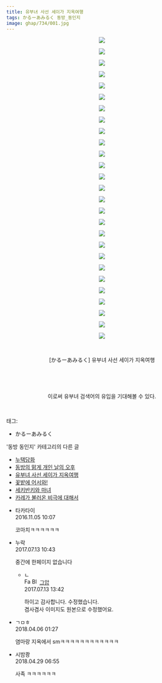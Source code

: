 ```yaml
---
title: 유부녀 사선 세이가 지옥여행
tags: かるーあみるく 동방_동인지
image: ghap/734/001.jpg
---
```

<div class="article">
<p style="text-align: center; clear: none; float: none;"><img src="{{ site.nasurl }}/ghap/734/001.jpg"/></p>
<p style="text-align: center; clear: none; float: none;"><img src="{{ site.nasurl }}/ghap/734/002.jpg"/></p>
<p style="text-align: center; clear: none; float: none;"><img src="{{ site.nasurl }}/ghap/734/003.jpg"/></p>
<p style="text-align: center; clear: none; float: none;"><img src="{{ site.nasurl }}/ghap/734/004.jpg"/></p>
<p style="text-align: center; clear: none; float: none;"><img src="{{ site.nasurl }}/ghap/734/005.jpg"/></p>
<p style="text-align: center; clear: none; float: none;"><img src="{{ site.nasurl }}/ghap/734/006.jpg"/></p>
<p style="text-align: center; clear: none; float: none;"><img src="{{ site.nasurl }}/ghap/734/007.jpg"/></p>
<p style="text-align: center; clear: none; float: none;"><img src="{{ site.nasurl }}/ghap/734/008.jpg"/></p>
<p style="text-align: center; clear: none; float: none;"><img src="{{ site.nasurl }}/ghap/734/009.jpg"/></p>
<p style="text-align: center; clear: none; float: none;"><img src="{{ site.nasurl }}/ghap/734/010.jpg"/></p>
<p style="text-align: center; clear: none; float: none;"><img src="{{ site.nasurl }}/ghap/734/011.jpg"/></p>
<p style="text-align: center; clear: none; float: none;"><img src="{{ site.nasurl }}/ghap/734/012.jpg"/></p>
<p style="text-align: center; clear: none; float: none;"><img src="{{ site.nasurl }}/ghap/734/013.jpg"/></p>
<p style="text-align: center; clear: none; float: none;"><img src="{{ site.nasurl }}/ghap/734/014.jpg"/></p>
<p style="text-align: center; clear: none; float: none;"><img src="{{ site.nasurl }}/ghap/734/015.jpg"/></p>
<p style="text-align: center; clear: none; float: none;"><img src="{{ site.nasurl }}/ghap/734/016.jpg"/></p>
<p style="text-align: center; clear: none; float: none;"><img src="{{ site.nasurl }}/ghap/734/017.jpg"/></p>
<p style="text-align: center; clear: none; float: none;"><img src="{{ site.nasurl }}/ghap/734/018.jpg"/></p>
<p style="text-align: center; clear: none; float: none;"><img src="{{ site.nasurl }}/ghap/734/019.jpg"/></p>
<p style="text-align: center; clear: none; float: none;"><img src="{{ site.nasurl }}/ghap/734/020.jpg"/></p>
<p style="text-align: center; clear: none; float: none;"><img src="{{ site.nasurl }}/ghap/734/021.jpg"/></p>
<p style="text-align: center; clear: none; float: none;"><img src="{{ site.nasurl }}/ghap/734/022.jpg"/></p>
<p style="text-align: center; clear: none; float: none;"><img src="{{ site.nasurl }}/ghap/734/023.jpg"/></p>
<p style="text-align: center; clear: none; float: none;"><img src="{{ site.nasurl }}/ghap/734/024.jpg"/></p>
<p style="text-align: center; clear: none; float: none;"><img src="{{ site.nasurl }}/ghap/734/025.jpg"/></p>
<p style="text-align: center; clear: none; float: none;"><img src="{{ site.nasurl }}/ghap/734/026.jpg"/></p>
<p style="text-align: center; clear: none; float: none;"><img src="{{ site.nasurl }}/ghap/734/027.jpg"/></p>
<p style="text-align: center; clear: none; float: none;"><br/></p>
<p style="text-align: center; clear: none; float: none;">[かるーあみるく] 유부녀 사선 세이가 지옥여행</p>
<p style="text-align: center; clear: none; float: none;"><br/></p>
<p style="text-align: center; clear: none; float: none;"><br/></p>
<p style="text-align: center; clear: none; float: none;">이로써 유부녀 검색어의 유입을 기대해볼 수 있다.</p>
<p><br/></p>
</div><div class="tagTrail">
<p>태그: </p>
<ul>
<li>かるーあみるく</li>
</ul>
</div><div class="another">
<p>'동방 동인지' 카테고리의 다른 글</p>
<ul>
<li><a href="/2016-07-07-ghap_737">누택담화</a></li>
<li><a href="/2016-07-07-ghap_736">동방의 맑게 개인 날의 오후</a></li>
<li><a href="/2016-07-07-ghap_734">유부녀 사선 세이가 지옥여행</a></li>
<li><a href="/2016-07-07-ghap_733">꽃밭에 어서와!</a></li>
<li><a href="/2016-07-07-ghap_732">세키반키와 마녀</a></li>
<li><a href="/2016-07-07-ghap_731">카레가 불러온 비극에 대해서</a></li>
</ul>
</div><div class="cb_module cb_fluid">
<div class="cb_wrt cb_profile">
<div class="comment">
<ul>
<li class="cb_thumb_off" id="comment14843913">
<div class="cb_comment_area">
<div class="cb_info_area">
<div class="cb_section">
<span class="cb_nick_name">타카타이</span>
</div>
<div class="cb_section">
<span class="cb_date">2016.11.05 10:07 </span>
</div>
</div>
<div class="cb_dsc_comment">
<p class="cb_dsc">
											코마치ㅋㅋㅋㅋㅋㅋ
										</p>
</div>
</div></li>
<li class="cb_thumb_off" id="comment15035033">
<div class="cb_comment_area">
<div class="cb_info_area">
<div class="cb_section">
<span class="cb_nick_name">누락</span>
</div>
<div class="cb_section">
<span class="cb_date">2017.07.13 10:43 </span>
</div>
</div>
<div class="cb_dsc_comment">
<p class="cb_dsc">
											중간에 한페이지 없습니다
										</p>
</div>
<ul>
<li class="cb_thumb_off" id="comment15035108">
<span class="cb_bu_subnode">ㄴ</span>
<div class="cb_comment_area">
<div class="cb_info_area">
<div class="cb_section">
<span class="cb_nick_name"><img alt="Favicon of https://ghaptouhou.tistory.com" height="16" onerror="this.onerror=null;this.parentNode.removeChild(this)" src="https://ghaptouhou.tistory.com/favicon.ico" width="16"/> <img alt="BlogIcon" height="16" onerror="this.parentNode.removeChild(this)" src="https://ghaptouhou.tistory.com/index.gif" width="16"/> <a href="https://ghaptouhou.tistory.com" onclick="return openLinkInNewWindow(this)"> 그압</a><span class="tistoryProfileLayerTrigger" onclick='TistoryProfile.show(event, this, {"title":"\uc800\uae30 \uc774\uac70 \ub098\uc911\uc5d0 \uc218\uc815 \uac00\ub2a5\ud558\ub098\uc694","url":"https:\/\/ghap.tistory.com","nickname":"\uadf8\uc555","items":[]}); return false;'></span></span>
</div>
<div class="cb_section">
<span class="cb_date">2017.07.13 13:42 </span>
</div>
</div>
<div class="cb_dsc_comment">
<p class="cb_dsc">
																하이고 감사합니다. 수정했습니다.<br/>
겸사겸사 이미지도 원본으로 수정했어요.
															</p>
</div>
</div>
</li>
</ul>
</div></li>
<li class="cb_thumb_off" id="comment15234153">
<div class="cb_comment_area">
<div class="cb_info_area">
<div class="cb_section">
<span class="cb_nick_name">ㄱㅁㅎ</span>
</div>
<div class="cb_section">
<span class="cb_date">2018.04.06 01:27 </span>
</div>
</div>
<div class="cb_dsc_comment">
<p class="cb_dsc">
											염마랑 지옥에서 smㅋㅋㅋㅋㅋㅋㅋㅋㅋㅋㅋㅋ
										</p>
</div>
</div></li>
<li class="cb_thumb_off" id="comment15246859">
<div class="cb_comment_area">
<div class="cb_info_area">
<div class="cb_section">
<span class="cb_nick_name">시밤쾅</span>
</div>
<div class="cb_section">
<span class="cb_date">2018.04.29 06:55 </span>
</div>
</div>
<div class="cb_dsc_comment">
<p class="cb_dsc">
											사족 ㅋㅋㅋㅋㅋㅋ
										</p>
</div>
</div></li>
</ul>
</div>
</div><!-- commentList close -->
</div>